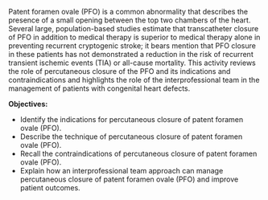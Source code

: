 Patent foramen ovale (PFO) is a common abnormality that describes the presence of a small opening between the top two chambers of the heart. Several large, population-based studies estimate that transcatheter closure of PFO in addition to medical therapy is superior to medical therapy alone in preventing recurrent cryptogenic stroke; it bears mention that PFO closure in these patients has not demonstrated a reduction in the risk of recurrent transient ischemic events (TIA) or all-cause mortality. This activity reviews the role of percutaneous closure of the PFO and its indications and contraindications and highlights the role of the interprofessional team in the management of patients with congenital heart defects.

**Objectives:**
- Identify the indications for percutaneous closure of patent foramen ovale (PFO).
- Describe the technique of percutaneous closure of patent foramen ovale (PFO).
- Recall the contraindications of percutaneous closure of patent foramen ovale (PFO).
- Explain how an interprofessional team approach can manage percutaneous closure of patent foramen ovale (PFO) and improve patient outcomes.